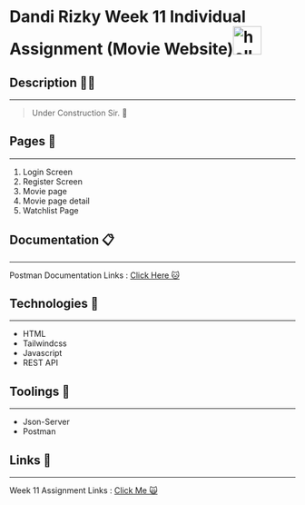 # Dandi Rizky Week 11 Individual Assignment (Movie Website)<img src="https://raw.githubusercontent.com/DandiRizkyy/slackmoji/master/emoji/blob/blob-wave-gif.gif" width="50px" height="50px" alt="hello">

## Description ✍🏻

---

> Under Construction Sir. 🚧

## Pages 📖

---

1. Login Screen
2. Register Screen
3. Movie page
4. Movie page detail
5. Watchlist Page

## Documentation 📋

---

Postman Documentation Links : [Click Here 🐱]()

## Technologies 🚀

---

- HTML
- Tailwindcss
- Javascript
- REST API

## Toolings 🔨

---

- Json-Server
- Postman

## Links 🔗

---

Week 11 Assignment Links : [Click Me 🙀]()
